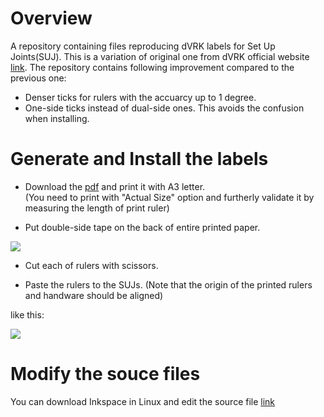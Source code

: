 # Overview

A repository containing files reproducing dVRK labels for Set Up Joints(SUJ). This is a variation of original one from dVRK official website [link](https://github.com/jhu-dvrk/sawIntuitiveResearchKit/wiki/Full-da-Vinci#setup-joints). The repository contains following improvement compared to the previous one:

- Denser ticks for rulers with the accuarcy up to 1 degree.
- One-side ticks instead of dual-side ones. This avoids the confusion when installing.


# Generate and Install the labels

- Download the [pdf](https://github.com/CUHK-BRME/dvrk_suj_rulers/blob/master/dvrkRulers.pdf) and print it with A3 letter.  
(You need to print with "Actual Size" option and furtherly validate it by measuring the length of print ruler)

- Put double-side tape on the back of entire printed paper. 


![](https://github.com/CUHK-BRME/dvrk_suj_rulers/wiki/media/two-side_tape.jpg )

- Cut each of rulers with scissors.

- Paste the rulers to the SUJs. 
(Note that the origin of the printed rulers and handware should be aligned)

like this:

![](https://github.com/CUHK-BRME/dvrk_suj_rulers/wiki/media/cartoon.jpg )

# Modify the souce files
You can download Inkspace in Linux and edit the source file [link](https://github.com/CUHK-BRME/dvrk_suj_rulers/blob/master/suj-labels.svg)

